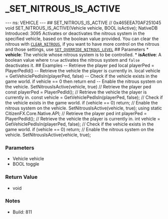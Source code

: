 # _SET_NITROUS_IS_ACTIVE

--- ns: VEHICLE --- ## SET_NITROUS_IS_ACTIVE  // 0x465EEA70AF251045 void SET_NITROUS_IS_ACTIVE(Vehicle vehicle, BOOL isActive);  NativeDB Introduced: 3095  Activates or deactivates the nitrous system in the specified vehicle, based on the boolean value provided. You can clear the nitrous with [`CLEAR_NITROUS`](#_0xC889AE921400E1ED), if you want to have more control on the nitrous and those settings, use [`SET_OVERRIDE_NITROUS_LEVEL`](#_0xC8E9B6B71B8E660D)  ## Parameters * **vehicle**: The vehicle whose nitrous system is to be controlled. * **isActive**: A boolean value where `true` activates the nitrous system and `false` deactivates it.  ## Examples  -- Retrieve the player ped local playerPed = PlayerPedId()  -- Retrieve the vehicle the player is currently in. local vehicle = GetVehiclePedIsIn(playerPed, false)  -- Check if the vehicle exists in the game world. if vehicle == 0 then return end  -- Enable the nitrous system on the vehicle. SetNitrousIsActive(vehicle, true)  // Retrieve the player ped const playerPed = PlayerPedId();  // Retrieve the vehicle the player is currently in. const vehicle = GetVehiclePedIsIn(playerPed, false);  // Check if the vehicle exists in the game world. if (vehicle == 0) return;  // Enable the nitrous system on the vehicle. SetNitrousIsActive(vehicle, true);  using static CitizenFX.Core.Native.API;  // Retrieve the player ped int playerPed = PlayerPedId();  // Retrieve the vehicle the player is currently in. int vehicle = GetVehiclePedIsIn(playerPed, false);  // Check if the vehicle exists in the game world. if (vehicle == 0) return;  // Enable the nitrous system on the vehicle. SetNitrousIsActive(vehicle, true);

### Parameters
* Vehicle vehicle
* BOOL toggle

### Return Value
* void

### Notes
* Build: 811

